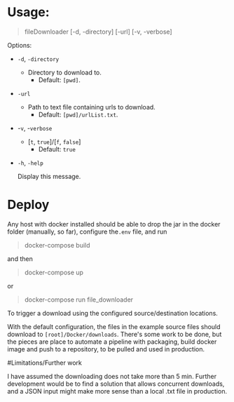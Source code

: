 # Usage: 
> fileDownloader [-d, -directory] [-url] [-v, -verbose]

Options:

- `-d`, `-directory`
    - Directory to download to. 
        - Default: `[pwd]`.

- `-url`
    - Path to text file containing urls to download.
        - Default: `[pwd]/urlList.txt`.

- -`v`, -`verbose`
    - [`t`, `true`]/[`f`, `false`]
        - Default: `true`

- `-h`, `-help`
 
  Display this message.

# Deploy
Any host with docker installed should be able to drop the jar in the docker folder (manually, so far), 
configure the`.env` file, and run 
> docker-compose build

and then

> docker-compose up

or

> docker-compose run file_downloader

To trigger a download using the configured source/destination locations.

With the default configuration, the files in the example source files should download to `[root]/Docker/downloads`. 
There's some work to be done, but the pieces are place to automate a pipeline with packaging, build docker image 
and push to a repository, to be pulled and used in production.

#Limitations/Further work 

I have assumed the downloading does not take more than 5 min. Further development would
be to find a solution that allows concurrent downloads, and a JSON input might make more sense than a local .txt file
in production.
